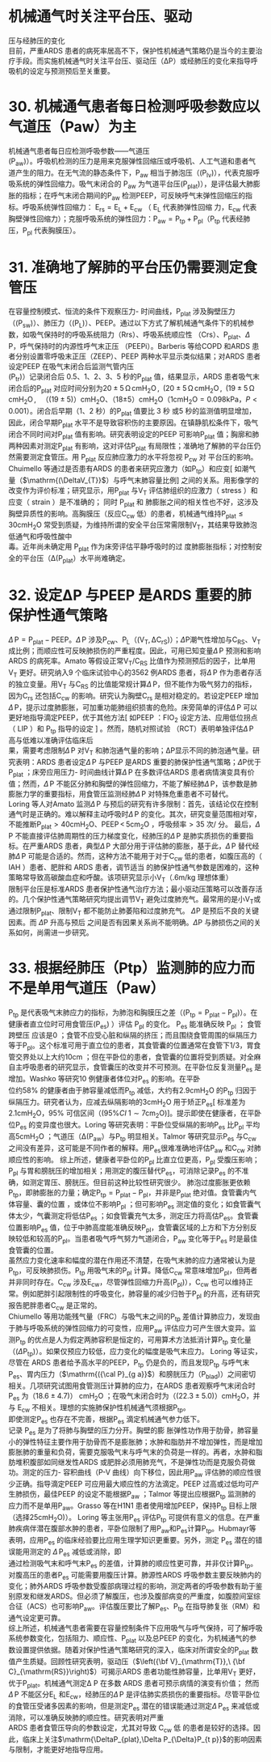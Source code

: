 # 机械通气时关注平台压、驱动  
压与经肺压的变化  
目前，严重ARDS 患者的病死率居高不下，保护性机械通气策略仍是当今的主要治疗手段。而实施机械通气时关注平台压、驱动压（ΔP）或经肺压的变化来指导呼吸机的设定与预测预后至关重要。  
# 30. 机械通气患者每日检测呼吸参数应以气道压（Paw）为主  
机械通气患者每日应检测呼吸参数——气道压  
$\left(\mathrm{P_{aw}}\right)$）。呼吸机检测的压力是用来克服弹性回缩压或呼吸机、人工气道和患者气道产生的阻力。在无气流的静态条件下，$\mathrm{{P_{aw}}}$ 相当于肺泡压（$\left(\mathrm{{{P}_{\mathrm{{lv}}}}}\right)$），代表克服呼吸系统的弹性回缩力。吸气末闭合的 $\mathrm{{P_{aw}}}$ 为气道平台压$\left(\mathrm{{P_{plat}}}\right)$），是评估最大肺膨胀的指标；在呼气末闭合期间的$\mathrm{{P_{aw}}}$ 检测PEEP，可反映呼气末弹性回缩压的指标。呼吸系统弹性回缩力： $\mathrm{E_{rs}{=}E_{L}{+}E_{c w}}$ （ $\mathrm{E_{L}}$  代表肺弹性回缩 力，$\mathrm{E}_{\mathrm{cw}}$ 代表胸壁弹性回缩力）；克服呼吸系统的弹性回力：$\mathrm{P_{aw}{=}P_{t p}{+}P_{p l}}$（$\mathrm{{P_{tp}}}$ 代表经肺压，$\mathrm{{P_{pl}}}$ 代表胸膜压）。  
# 31. 准确地了解肺的平台压仍需要测定食管压  
在容量控制模式、恒流的条件下观察压力- 时间曲线，$\mathrm{{P_{plat}}}$ 涉及胸壁压力（$\left(\mathrm{{P_{sw}}}\right)$）、肺压力（$\left(\mathrm{P_{L}}\right)$）、PEEP。通过以下方式了解机械通气条件下的机械参数，如吸气保持时的呼吸系统阻力（Rrs）、呼吸系统顺应性
（Crs）、$\mathrm{{P_{plat}}}$、$\Delta\,\mathrm{P}$，呼气保持时的内源性呼气末正压
（PEEPi）。Barberis 等给COPD 和ARDS 患者分别设置零呼吸末正压（ZEEP）、PEEP 两种水平显示类似结果；对ARDS 患者设定PEEP 在吸气末闭合后监测气管内压  
$\mathrm{\left(P_{tr}\right)}$）记录闭合后 0.5、1、2、3、5 秒的$\mathrm{{P_{plat}}}$ 值，结果显示，ARDS 患者吸气末闭合后的$\mathrm{{P_{plat}}}$ 对应时间分别为$20\pm5\,\mathrm{\Omega}\,\mathrm{cmH_{2}O}\,,\;\;(20\pm5\,\mathrm{\Omega}\,\mathrm{cmH_{2}O}\,,\;\;(19\pm5\,\mathrm{\Omega}\,\mathrm{cmH_{2}O}\,,\;\;$ （$(19\pm5)$）$\mathrm{cmH_{2}O}$、（18±5）$\mathrm{cmH}_{2}\mathrm{O}$（$\mathrm{1cmH_{2}O}{=}0.098\mathrm{kPa}$，$P<0.001$）。闭合后早期（1、2 秒）的$\mathrm{{P_{plat}}}$ 值要比 3 秒 或5 秒的监测值明显增加，因此，闭合早期$\mathrm{{P_{plat}}}$ 水平不是导致容积伤的主要原因。在镇静肌松条件下，吸气闭合不同时间对$\mathrm{{P_{plat}}}$ 值有影响。研究表明设定的PEEP 可影响$\mathrm{{P_{plat}}}$ 值；胸廓和肺两种因素对测定$\mathrm{{P_{plat}}}$ 有影响，这对评估$\mathrm{{P_{plat}}}$ 有局限性；准确地了解肺的平台压仍然需要测定食管压。用 $\mathrm{{P_{plat}}}$  反应肺应激力的水平将忽视 $\mathrm{{P_{cw}}}$  对 平台压的影响。Chuimello 等通过是否患有ARDS 的患者来研究应激力（如$\mathrm{{P_{tp}}}$）和应变[ 如潮气量（$\mathrm{(\DeltaV_{T}}$）与呼气末肺容量比例] 之间的关系。用影像学的改变作为评价标准；研究显示，用$\mathrm{{P_{plat}}}$ 与$\mathrm{V_{T}}$ 评估肺组织的应激力（ stress ）和应变（ strain ）是不准确的； 同时 $\mathrm{{P_{plat}}}$  和 肺膨胀之间的相关性也不好，这涉及胸壁异质性的影响。高胸膜压（反应$\mathrm{C}_{\mathrm{cw}}$ 低）的患者，机械通气维持$\mathrm{P_{plat}}\leqslant30\mathrm{cmH_{2}O}$ 常受到质疑，为维持所谓的安全平台压常需限制$\mathrm{V_{T}}$，其结果导致肺泡低通气和呼吸性酸中  
毒。近年尚未确定用 $\mathrm{{P_{plat}}}$  作为床旁评估平静呼吸时的过 度肺膨胀指标；对控制安全的平台压（$\mathrm{\Delta\big(P_{plat}}$）水平尚难确定。  
# 32. 设定ΔP 与PEEP 是ARDS 重要的肺保护性通气策略  
$\Delta\,\mathrm{P{=}P_{\mathrm{plat}}{-}P E E P}$。$\Delta\,\mathrm{P}$ 涉及$\mathrm{{P_{cw}}}$、$\mathrm{P_{L}}$（$\big(\mathrm{V_{T},\Delta C_{r S}}\big)$）；$\Delta$P潮气性增加与$\mathrm{C}_{\mathrm{RS}}$、$\mathrm{V_{T}}$ 成比例；而顺应性可反映肺损伤的严重程度。因此，可用已知变量$\Delta\,\mathrm{P}$ 预测和影响ARDS 的病死率。Amato 等假设正常$\mathrm{V_{T}/C_{R S}}$ 比值作为预测预后的因子，比单用$\mathrm{V_{T}}$ 更好。研究纳入9 个临床试验中心的3562 例ARDS 患者，将$\Delta\,\mathrm{P}$ 作为患者存活的独立变量。用$\mathrm{V_{T}}$ 与$\mathrm{C}_{\mathrm{RS}}$ 的比值能常规计算$\Delta\,\mathrm{P}$，但不能作为吸气努力的指标，因为$\mathrm{C_{rs}}$ 还包括$\mathrm{C}_{\mathrm{cw}}$ 的影响。研究认为胸壁$\mathrm{C_{rs}}$ 是相对稳定的。若设定PEEP 增加$\Delta\,\mathrm{P}$，提示过度肺膨胀，可加重功能肺组织损害的危险。床旁简单的评估$\Delta\,\mathrm{P}$ 可以更好地指导滴定PEEP，优于其他方法[ 如PEEP ：$\mathrm{FIO}_{2}$ 设定方法、应用低位拐点（ LIP ）和 $\mathrm{{P_{tp}}}$  指导的设定 ] 。然而，随机对照试验 （RCT）表明单独评估$\Delta\,\mathrm{P}$ 高与低难以准确评估临床后  
果，需要考虑限制$\Delta\,\mathrm{P}$ 对$\mathrm{V_{T}}$ 和肺泡通气量的影响；ΔP显示不同的肺泡通气量。研究表明：ARDS 患者设定$\Delta\,\mathrm{P}$ 与PEEP 是ARDS 重要的肺保护性通气策略；$\Delta$P优于$\mathrm{{P_{plat}}}$ ；床旁应用压力- 时间曲线计算$\Delta\,\mathrm{P}$ 在多数评估ARDS 患者病情演变具有价值；然而，$\Delta\,\mathrm{P}$ 不能区分肺和胸壁的弹性回缩力，不能了解经肺$\Delta\,\mathrm{P}$，该参数是肺膨胀力学的重要指标，用食管压监测经肺$\Delta\,\mathrm{P}$ 对特殊危重患者不可替代。  
Loring 等人对Amato 监测$\Delta\mathrm{\,P}$ 与预后的研究有许多限制：首先，该结论仅在控制通气时是正确的。难以解释主动呼吸时$\Delta\,\mathrm{P}$ 的变化。其次，研究变量范围相对窄，不能推断$\mathrm{P_{plat}}>40\mathrm{cmH_{2}O}$、$\mathrm{PEEP}\,<\,5\mathrm{cm}_{2}\mathrm{O}$ ，呼吸频率$>35$ 次/ 分。 最后，$\Delta\,\mathrm{P}$ 不能直接评估肺周期性的压力梯度变化，经肺压的$\Delta\,\mathrm{P}$ 是肺实质损伤的重要指标。在严重ARDS 患者，典型$\Delta\,\mathrm{P}$ 大部分用于评估肺的膨胀，基于此，$\Delta\,\mathrm{P}$ 替代经肺$\Delta\,\mathrm{P}$ 可能是合适的。然而，这种方法不能用于对于$\mathrm{C}_{\mathrm{cw}}$ 低的患者，如腹压高的（ IAH ）患者、肥胖和 ARDS  患者，调节适当 的肺保护性通气参数是困难的，这种策略常导致高碳酸血症和呼酸。该项研究显示小$\mathrm{V_{T}}$（$.6\mathrm{m}/\mathrm{kg}$ 理想体重）  
限制平台压是标准ARDS 患者保护性通气治疗方法；最小驱动压策略可以改善存活的。几个保护性通气策略研究均提出调节$\mathrm{V_{T}}$ 避免过度肺充气。最常用的是小$\mathrm{V_{T}}$或通过限制$\mathrm{{P_{plat}}}$、限制$\mathrm{V_{T}}$ 都不能防止肺萎陷和过度肺充气。 $\Delta\mathrm{P}$  是预后不良的关键因素。而 $\Delta\mathrm{P}$  升高与预后 之间是否有因果关系尚不能明确。$\Delta\mathrm{P}$ 与肺损伤之间的关系如何，尚需进一步研究。  
# 33. 根据经肺压（Ptp）监测肺的应力而不是单用气道压（Paw）  
$\mathrm{{P_{tp}}}$ 是代表吸气末肺应力的指标，为肺泡和胸膜压之差（$\mathrm{\left(P_{tp}{=}P_{p l a t}{-}P_{p l}\right)}$）。在健康者直立位时可用食管压$\mathrm{\left(P_{e s}\right)}$ ）评估 $\mathrm{{P_{pl}}}$  的变化。 $\mathrm{{{P_{es}}}}$  能准确反映 $\mathrm{{P_{pl}}}$  ； 食管跨壁压 应该是0 ；食管不应受心脏和纵隔的挤压；而且围绕食管周围的纵隔压力等于$\mathrm{{P_{pl}}}$。这个标准可用于直立位的患者，其食管囊的位置通常在食管下1/3，胃食管交界处以上大约10cm ；但在平卧位的患者，食管囊的位置将受到质疑。对全麻自主呼吸患者的研究显示，食管囊压的改变并不可预测。在平卧位反复测量$\mathrm{{{P_{es}}}}$ 是增加。Washko 等研究10 例健康者体位对$\mathrm{{{P_{es}}}}$ 的影响。在平卧  
位约$58\%$ 的健康者由于肺容量减低而$\mathrm{{P_{tp}}}$ 减低，大约有$2.9\mathrm{cm}\mathrm{H}_{2}\mathrm{O}$ 的$\mathrm{{P_{tp}}}$ 归因于纵隔压力。研究者认为，应减去纵隔影响的$3\mathrm{cmH}_{2}\mathrm{O}$ 用于矫正$\mathrm{{P_{es}[}}$ 标准差为$2.1\mathrm{cm}\mathrm{H}_{2}\mathrm{O}$，$95\%$ 可信区间（$(95\%C I\;1\sim7\mathrm{cm}_{2}\mathrm{O})$]。提示即使在健康者，在平卧位$\mathrm{{{P_{es}}}}$ 的变异度也很大。Loring 等研究表明：平卧位受纵隔的影响$\mathrm{{{P_{es}}}}$ 比$\mathrm{{P_{pl}}}$ 平均高$5\mathrm{cmH}_{2}\mathrm{O}$ ；气道压（$\mathrm{\Delta}\big(\mathrm{P_{aw}}$）与$\mathrm{{P_{tp}}}$ 明显相关。Talmor 等研究显示$\mathrm{{{P_{es}}}}$ 与$\mathrm{C}_{\mathrm{cw}}$ 之间没有差异，这可能是不同作者的解释。用$\mathrm{{{P_{es}}}}$很难准确地评估$\mathrm{{P_{aw}}}$ 和$\mathrm{C}_{\mathrm{cw}}$ 对肺顺应性的影响。 综上所述，健康者平卧位的$\mathrm{{P_{pl}}}$ 比直立位更高，$\mathrm{{P_{pl}}}$ 受腹压影响；$\mathrm{{P_{pl}}}$ 与胃和膀胱压的增加相关；用测定的腹压替代$\mathrm{{{P_{es}}}}$，可消除记录$\mathrm{{{P_{es}}}}$ 的不准确，如测定胃压、膀胱压。但目前这种比较性研究很少。 肺泡过度膨胀更依赖$\mathrm{{P_{tp}}}$，即肺膨胀的力量；确定$\mathrm{P_{tp}}{=}\mathrm{P_{plat}}{-}\mathrm{P_{pl}}$，并非是$\mathrm{{P_{plat}}}$ 绝对值。食管囊内气体容量、囊的位置 ，或体位不影响$\mathrm{{P_{pl}}}$ ；但可影响$\mathrm{{{P_{es}}}}$ 测定值的变化；如食管囊气体太少，气囊测定将低估$\mathrm{{{P_{es}}}}$ ；如食管囊充气太多，测定压力将高估$\mathrm{{{P_{es}}}}$。食管囊位置影响$\mathrm{{{P_{es}}}}$ 值，位于中肺高度能准确反映$\mathrm{{P_{pl}}}$，食管囊区域的上方和下方分别反映较低和较高的$\mathrm{{P_{pl}}}$。当患者吸气呼气努力气道闭合，$\mathrm{{{P_{aw}}}}$ 变化等于$\mathrm{{{P_{es}}}}$ 时是最佳食管囊的位置。  
虽然应力变化速率和幅度的潜在作用还不清楚，在吸气末肺的应力通常被认为是$\mathrm{{P_{tp}}}$，可反映肺损伤。$\mathrm{{P_{tp}}}$ 用吸气末的$\mathrm{{P_{pl}}}$ 计算。降低$\mathrm{C}_{\mathrm{cw}}$ 常意味增加$\mathrm{{P_{pl}}}$，但两者并非同时存在。$\mathrm{C}_{\mathrm{cw}}$ 涉及$\mathrm{E}_{\mathrm{cw}}$，尽管弹性回缩力升高$\left(\mathrm{P_{pl}}\right)$），$\mathrm{C}_{\mathrm{cw}}$ 也可以维持正常。例如肥胖引起限制性的呼吸变化，肺容量的减少归咎于$\mathrm{{P_{pl}}}$ 的升高，还有研究报告肥胖患者$\mathrm{C}_{\mathrm{cw}}$ 是正常的。  
Chiumello 等用功能残气量（FRC）与吸气末之间的$\mathrm{{P_{tp}}}$ 差值计算肺应力，发现由于肺与呼吸系统的弹性回缩力的可变性，应用$\mathrm{{P_{aw}}}$ 评估应力可产生很大变异。监测$\mathrm{{P_{tp}}}$ 的优点是人为假定两肺容积是恒定的，可用算术方法抵消计算$\mathrm{{P_{tp}}}$ 变化量（$(\Delta\mathrm{P_{tp}})$）。如果仅预应力较低，应力变化的幅度是吸气末应力。 Loring  等证实，尽管在 ARDS 患者给予高水平的PEEP，$\mathrm{{P_{tp}}}$ 仍是负的，而且发现$\mathrm{{P_{tp}}}$ 与呼气末$\mathrm{{{P_{es}}}}$、胃内压力（$\mathrm{({\cal P}_{g a}}$）和膀胱压力（$\mathrm{P_{blad}})$）之间密切相关。几项研究试图用食管测压计算肺的应力，在ARDS 患者观察呼气末闭合时$\mathrm{{{P_{es}}}}$ 为（$18.6\pm4.7)$）
$\mathrm{cmH}_{2}\mathrm{O}$ ；在吸气末闭合时为（$(22.3\pm5.0)$）$\mathrm{cmH}_{2}\mathrm{O}$，并与
$\mathrm{E}_{\mathrm{cw}}$ 不相关。理想的实施肺保护性机械通气须根据$\mathrm{{P_{tp}}}$。  
即使测定$\mathrm{{{P_{es}}}}$ 也存在不完善，根据$\mathrm{{{P_{es}}}}$ 滴定机械通气参力低下。  
记录 $\mathrm{{{P_{es}}}}$  是为了将肺与胸壁的压力分开。胸壁的膨 胀弹性功作用于肋骨，肺容量小的弹性特征主要作用于肋骨而不是膨胀肺；水肿和脂肪并不增加弹性，而是增加膨胀肺的重量和负荷，需要克服吸气末与呼气末的负荷是一样的。再者，水肿和脂肪堆积腹部如同继发性ARDS 或肥胖必须用肺充气，不是弹性功而是克服负荷做功。测定的压力- 容积曲线（P-V 曲线）向下移位，因此用$\mathrm{{P_{aw}}}$ 评估肺的顺应性很少正确。指导滴定PEEP 可应用最大顺应性的方法滴定。PEEP 过高或过低均可产生肺损伤，最佳PEEP 的设定不能根据$\mathrm{{P_{aw}}}$ ；Talmor 等提出应根据$\mathrm{{P_{tp}}}$ 监测肺的应力而不是单用$\mathrm{{P_{aw}}}$。Grasso 等在H1N1 患者使用增加PEEP，保持$\mathrm{{P_{tp}}}$ 目标上限（选择$25\mathrm{cmH}_{2}\mathrm{O})$）。 Loring 等主张用$\mathrm{{{P_{es}}}}$ 评估$\mathrm{{P_{tp}}}$ 可提供有意义的信息。在严重肺疾病伴潜在腹部水肿的患者，平卧位限制了用$\mathrm{{P_{aw}}}$和$\mathrm{{{P_{es}}}}$计算$\mathrm{{P_{tp}}}$。Hubmayr等表明，应用$\mathrm{{{P_{es}}}}$ 的临床经验要比应用生理学知识更重要。另外，测定 $\mathrm{{{P_{es}}}}$  潜在的错误能用测定的 $\Delta\,\mathrm{P_{es}}$  减低或消除，即  
通过检测吸气末和呼气末$\mathrm{{{P_{es}}}}$ 的差值，计算肺的顺应性更可靠，并非仅计算$\mathrm{{P_{tp}}}$。对腹高压的患者$\mathrm{{{P_{es}}}}$ 可能需要用腹压计算。肺源性ARDS 呼吸参数主要反映肺内的变化；肺外ARDS 呼吸参数受腹部病理过程的影响，测定两者的呼吸参数有助于鉴别原发和继发ARDS。但必须了解腹压，也涉及腹部病变的严重度，如腹腔间室综合征（ACS）也可影响$\mathrm{{P_{aw}}}$。评估腹压要比了解$\mathrm{{{P_{es}}}}$、$\mathrm{{P_{tp}}}$ 在指导肺复张（RM）和通气设定更可靠。  
综上所述，机械通气患者需要在容量控制条件下应用吸气与呼气保持，可了解呼吸系统参数变化，包括阻力、顺应性、$\mathrm{{P_{plat}}}$ 以及总PEEP 的变化，为机械通气的参数设置提供依据。随着对保护性通气策略研究的深入，临床对所谓安全的$\mathrm{{P_{plat}}}$ 数值产生质疑。回顾性研究表明，驱动压（$\left({\bf V}_{\mathrm{T}},\ {\bf C}_{\mathrm{RS}}\right)$）可揭示ARDS 患者功能性肺容量，比单用$\mathrm{V_{T}}$ 更好，优于$\mathrm{{P_{plat}}}$。机械通气测定Δ P  在多数 ARDS  患者可预示病情的演变有价值； 然而 $\Delta\,\mathrm{P}$ 不能区分$\mathrm{E_{L}}$ 和$\mathrm{E}_{\mathrm{cw}}$，经肺压的$\Delta\,\mathrm{P}$ 是评估肺实质损伤的重要指标。尽管平卧位的食管压受诸多因素的影响，但是测定$\mathrm{{{P_{es}}}}$ 潜在的错误能通过测定$\Delta\,\mathrm{P_{es}}$ 来减低或消除，可以准确反映肺的顺应性。研究表明对严重  
ARDS  患者食管压导向的参数设定，尤其对导致 $\mathrm{C}_{\mathrm{cw}}$  低 的患者是较好的选择。因此，临床上关注$\mathrm{\DeltaP_{plat},\Delta P_{\Delta}P_{t p}}$的影响因素与限制，才能更好地指导应用。  
